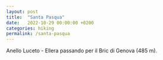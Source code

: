 ```yaml
---
layout: post
title:  "Santa Pasqua"
date:   2022-10-29 00:00:00 +0200
categories: hiking
permalink: /santa-pasqua
---
```

Anello Luceto - Ellera passando per il Bric di Genova (485 m).